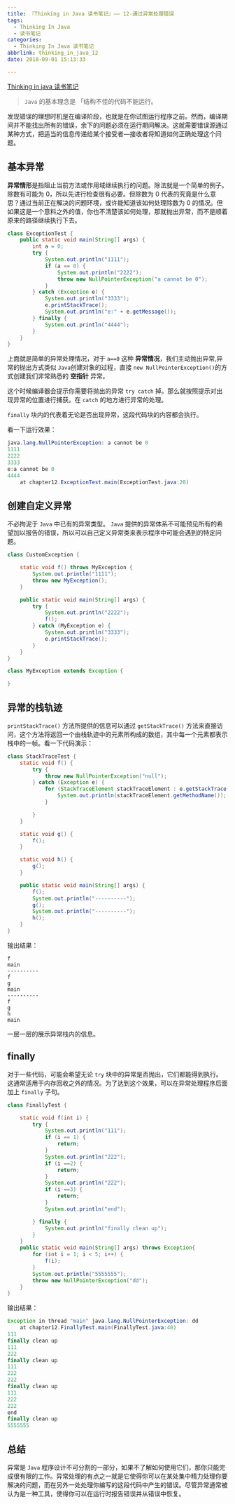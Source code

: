 ```yaml
---
title: 『Thinking in Java 读书笔记』—— 12-通过异常处理错误
tags:
  - Thinking In Java
  - 读书笔记
categories:
  - Thinking In Java 读书笔记
abbrlink: thinking_in_java_12
date: 2018-09-01 15:13:33

---
```


[Thinking in java 读书笔记](http://xiaweizi.cn/categories/Thinking-In-Java-%E8%AF%BB%E4%B9%A6%E7%AC%94%E8%AE%B0/)

> `Java` 的基本理念是 「结构不佳的代码不能运行。

发现错误的理想时机是在编译阶段，也就是在你试图运行程序之前。然而，编译期间并不能找出所有的错误，余下的问题必须在运行期间解决。这就需要错误源通过某种方式，把适当的信息传递给某个接受者—接收者将知道如何正确处理这个问题。

<!-- more -->



## 基本异常

**异常情形**是指阻止当前方法或作用域继续执行的问题。除法就是一个简单的例子。除数有可能为 0，所以先进行检查很有必要。但除数为 0 代表的究竟是什么意思？通过当前正在解决的问题环境，或许能知道该如何处理除数为 0 的情况。但如果这是一个意料之外的值，你也不清楚该如何处理，那就抛出异常，而不是顺着原来的路径继续执行下去。

```java
class ExceptionTest {
    public static void main(String[] args) {
        int a = 0;
        try {
            System.out.println("1111");
            if (a == 0) {
                System.out.println("2222");
                throw new NullPointerException("a cannot be 0");
            }
        } catch (Exception e) {
            System.out.println("3333");
            e.printStackTrace();
            System.out.println("e:" + e.getMessage());
        } finally {
            System.out.println("4444");
        }
    }
}
```

上面就是简单的异常处理情况，对于 `a==0` 这种 **异常情况**，我们主动抛出异常,异常的抛出方式类似 `Java`创建对象的过程，直接 `new NullPointerException()`的方式创建我们非常熟悉的 **空指针** 异常。

这个时候编译器会提示你需要将抛出的异常 `try catch` 掉。那么就按照提示对出现异常的位置进行捕获。在 `catch` 的地方进行异常的处理。

`finally` 块内的代表着无论是否出现异常，这段代码块的内容都会执行。

看一下运行效果：

```Java
java.lang.NullPointerException: a cannot be 0
1111
2222
3333
e:a cannot be 0
4444
	at chapter12.ExceptionTest.main(ExceptionTest.java:20)
```

## 创建自定义异常

不必拘泥于 `Java` 中已有的异常类型。 `Java` 提供的异常体系不可能预见所有的希望加以报告的错误，所以可以自己定义异常类来表示程序中可能会遇到的特定问题。

```Java
class CustomException {

    static void f() throws MyException {
        System.out.println("1111");
        throw new MyException();
    }

    public static void main(String[] args) {
        try {
            System.out.println("2222");
            f();
        } catch (MyException e) {
            System.out.println("3333");
            e.printStackTrace();
        }
    }
}

class MyException extends Exception {

}
```

## 异常的栈轨迹

`printStackTrace()` 方法所提供的信息可以通过 `getStackTrace()` 方法来直接访问，这个方法将返回一个由栈轨迹中的元素所构成的数组，其中每一个元素都表示栈中的一帧。看一下代码演示：

```Java
class StackTraceTest {
    static void f() {
        try {
            throw new NullPointerException("null");
        } catch (Exception e) {
            for (StackTraceElement stackTraceElement : e.getStackTrace()) {
                System.out.println(stackTraceElement.getMethodName());
            }

        }
    }

    static void g() {
        f();
    }

    static void h() {
        g();
    }

    public static void main(String[] args) {
        f();
        System.out.println("----------");
        g();
        System.out.println("----------");
        h();
    }
}
```

输出结果：

```
f
main
----------
f
g
main
----------
f
g
h
main
```

一层一层的展示异常栈内的信息。

## finally

对于一些代码，可能会希望无论 `try` 块中的异常是否抛出，它们都能得到执行。这通常适用于内存回收之外的情况。为了达到这个效果，可以在异常处理程序后面加上 `finally` 子句。

```java
class FinallyTest {

    static void f(int i) {
        try {
            System.out.println("111");
            if (i == 1) {
                return;
            }
            System.out.println("222");
            if (i ==2) {
                return;
            }
            System.out.println("222");
            if (i ==3) {
                return;
            }
            System.out.println("end");

        } finally {
            System.out.println("finally clean up");
        }
    }
    public static void main(String[] args) throws Exception{
        for (int i = 1; i < 5; i++) {
            f(i);
        }
        System.out.println("5555555");
        throw new NullPointerException("dd");
    }
}
```

输出结果：

```Java
Exception in thread "main" java.lang.NullPointerException: dd
	at chapter12.FinallyTest.main(FinallyTest.java:40)
111
finally clean up
111
222
finally clean up
111
222
222
finally clean up
111
222
222
end
finally clean up
5555555
```

## 总结

异常是 `Java` 程序设计不可分割的一部分，如果不了解如何使用它们，那你只能完成很有限的工作。异常处理的有点之一就是它使得你可以在某处集中精力处理你要解决的问题，而在另外一处处理你编写的这段代码中产生的错误。尽管异常通常被认为是一种工具，使得你可以在运行时报告错误并从错误中恢复。

